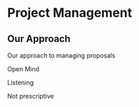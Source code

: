 # Project Management

## Our Approach

Our approach to managing proposals

Open Mind

Listening

Not prescriptive







